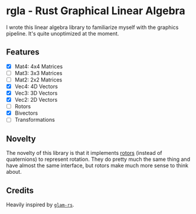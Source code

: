 # rgla - Rust Graphical Linear Algebra 
I wrote this linear algebra library to familiarize myself with the graphics pipeline. It's quite unoptimized at the moment. 

## Features
- [X] Mat4: 4x4 Matrices
- [ ] Mat3: 3x3 Matrices
- [ ] Mat2: 2x2 Matrices
- [X] Vec4: 4D Vectors
- [X] Vec3: 3D Vectors
- [X] Vec2: 2D Vectors
- [ ] Rotors
- [X] Bivectors
- [ ] Transformations

## Novelty
The novelty of this library is that it implements [rotors](https://marctenbosch.com/quaternions/) (instead of quaternions) to represent rotation. They do pretty much the same thing and have almost the same interface, but rotors make much more sense to think about. 

## Credits
Heavily inspired by [`glam-rs`](https://github.com/bitshifter/glam-rs). 
